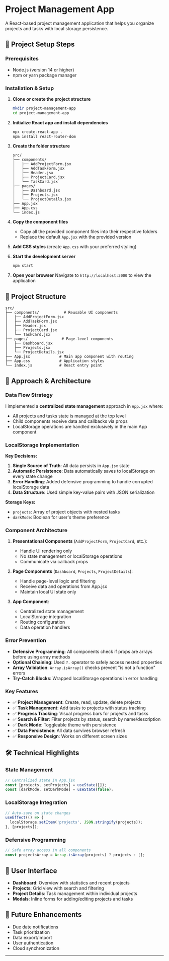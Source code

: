 # Project Management App

A React-based project management application that helps you organize projects and tasks with local storage persistence.

## 🚀 Project Setup Steps

### Prerequisites
- Node.js (version 14 or higher)
- npm or yarn package manager

### Installation & Setup

1. **Clone or create the project structure**
   ```bash
   mkdir project-management-app
   cd project-management-app
   ```

2. **Initialize React app and install dependencies**
   ```bash
   npx create-react-app .
   npm install react-router-dom
   ```

3. **Create the folder structure**
   ```
   src/
   ├── components/
   │   ├── AddProjectForm.jsx
   │   ├── AddTaskForm.jsx
   │   ├── Header.jsx
   │   ├── ProjectCard.jsx
   │   └── TaskCard.jsx
   ├── pages/
   │   ├── Dashboard.jsx
   │   ├── Projects.jsx
   │   └── ProjectDetails.jsx
   ├── App.jsx
   ├── App.css
   └── index.js
   ```

4. **Copy the component files**
   - Copy all the provided component files into their respective folders
   - Replace the default `App.jsx` with the provided version

5. **Add CSS styles** (create `App.css` with your preferred styling)

6. **Start the development server**
   ```bash
   npm start
   ```

7. **Open your browser**
   Navigate to `http://localhost:3000` to view the application

## 📁 Project Structure
```
src/
├── components/           # Reusable UI components
│   ├── AddProjectForm.jsx
│   ├── AddTaskForm.jsx
│   ├── Header.jsx
│   ├── ProjectCard.jsx
│   └── TaskCard.jsx
├── pages/               # Page-level components
│   ├── Dashboard.jsx
│   ├── Projects.jsx
│   └── ProjectDetails.jsx
├── App.jsx             # Main app component with routing
├── App.css             # Application styles
└── index.js            # React entry point
```

## 🎯 Approach & Architecture

### Data Flow Strategy
I implemented a **centralized state management** approach in `App.jsx` where:
- All projects and tasks state is managed at the top level
- Child components receive data and callbacks via props
- LocalStorage operations are handled exclusively in the main App component

### LocalStorage Implementation
**Key Decisions:**
1. **Single Source of Truth**: All data persists in `App.jsx` state
2. **Automatic Persistence**: Data automatically saves to localStorage on every state change
3. **Error Handling**: Added defensive programming to handle corrupted localStorage data
4. **Data Structure**: Used simple key-value pairs with JSON serialization

**Storage Keys:**
- `projects`: Array of project objects with nested tasks
- `darkMode`: Boolean for user's theme preference

### Component Architecture
1. **Presentational Components** (`AddProjectForm`, `ProjectCard`, etc.):
   - Handle UI rendering only
   - No state management or localStorage operations
   - Communicate via callback props

2. **Page Components** (`Dashboard`, `Projects`, `ProjectDetails`):
   - Handle page-level logic and filtering
   - Receive data and operations from App.jsx
   - Maintain local UI state only

3. **App Component**:
   - Centralized state management
   - LocalStorage integration
   - Routing configuration
   - Data operation handlers

### Error Prevention
- **Defensive Programming**: All components check if props are arrays before using array methods
- **Optional Chaining**: Used `?.` operator to safely access nested properties
- **Array Validation**: `Array.isArray()` checks prevent "is not a function" errors
- **Try-Catch Blocks**: Wrapped localStorage operations in error handling

### Key Features
- ✅ **Project Management**: Create, read, update, delete projects
- ✅ **Task Management**: Add tasks to projects with status tracking
- ✅ **Progress Tracking**: Visual progress bars for projects and tasks
- ✅ **Search & Filter**: Filter projects by status, search by name/description
- ✅ **Dark Mode**: Toggleable theme with persistence
- ✅ **Data Persistence**: All data survives browser refresh
- ✅ **Responsive Design**: Works on different screen sizes

## 🛠 Technical Highlights

### State Management
```javascript
// Centralized state in App.jsx
const [projects, setProjects] = useState([]);
const [darkMode, setDarkMode] = useState(false);
```

### LocalStorage Integration
```javascript
// Auto-save on state changes
useEffect(() => {
  localStorage.setItem('projects', JSON.stringify(projects));
}, [projects]);
```

### Defensive Programming
```javascript
// Safe array access in all components
const projectsArray = Array.isArray(projects) ? projects : [];
```

## 🎨 User Interface
- **Dashboard**: Overview with statistics and recent projects
- **Projects**: Grid view with search and filtering
- **Project Details**: Task management within individual projects
- **Modals**: Inline forms for adding/editing projects and tasks

## 🔮 Future Enhancements
- Due date notifications
- Task prioritization
- Data export/import
- User authentication
- Cloud synchronization

---
